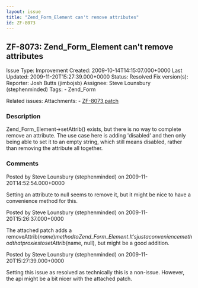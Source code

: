 ```yaml
---
layout: issue
title: "Zend_Form_Element can't remove attributes"
id: ZF-8073
---
```


ZF-8073: Zend\_Form\_Element can't remove attributes
----------------------------------------------------

 Issue Type: Improvement Created: 2009-10-14T14:15:07.000+0000 Last Updated: 2009-11-20T15:27:39.000+0000 Status: Resolved Fix version(s): 
 Reporter:  Josh Butts (jimbojsb)  Assignee:  Steve Lounsbury (stephenminded)  Tags: - Zend\_Form
 
 Related issues: 
 Attachments: - [ZF-8073.patch](/issues/secure/attachment/12411/ZF-8073.patch)
 
### Description

Zend\_Form\_Element->setAttrib() exists, but there is no way to complete remove an attribute. The use case here is adding 'disabled' and then only being able to set it to an empty string, which still means disabled, rather than removing the attribute all together.

 

 

### Comments

Posted by Steve Lounsbury (stephenminded) on 2009-11-20T14:52:54.000+0000

Setting an attribute to null seems to remove it, but it might be nice to have a convenience method for this.

 

 

Posted by Steve Lounsbury (stephenminded) on 2009-11-20T15:26:37.000+0000

The attached patch adds a removeAttrib($name) method to Zend\_Form\_Element. It's just a convenience method that proxies to setAttrib($name, null), but might be a good addition.

 

 

Posted by Steve Lounsbury (stephenminded) on 2009-11-20T15:27:39.000+0000

Setting this issue as resolved as technically this is a non-issue. However, the api might be a bit nicer with the attached patch.

 

 